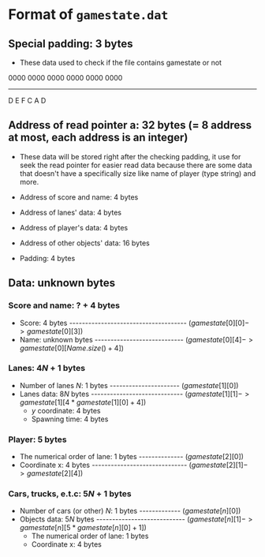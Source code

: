 # Format of `gamestate.dat`

## Special padding: 3 bytes
- These data used to check if the file contains gamestate or not

0000 0000  0000 0000  0000 0000
---- ----  ---- ----  ---- ----
D    E     F    C     A    D

## Address of read pointer a: 32 bytes (= 8 address at most, each address is an integer)
- These data will be stored right after the checking padding, it use for seek the read pointer for easier read data because there are some data that doesn't have a specifically size like name of player (type string) and more.

- Address of score and name: 4 bytes
- Address of lanes' data: 4 bytes
- Address of player's data: 4 bytes
- Address of other objects' data: 16 bytes
- Padding: 4 bytes

## Data: unknown bytes

### Score and name: $? + 4$ bytes

- Score: 4 bytes ------------------------------------- ($gamestate[0][0] -> gamestate[0][3]$)
- Name: unknown bytes ---------------------------- ($gamestate[0][4] -> gamestate[0][Name.size() + 4]$)

### Lanes: $4N + 1$ bytes

- Number of lanes $N$: 1 bytes ---------------------- ($gamestate[1][0]$)
- Lanes data: $8N$ bytes ----------------------------- ($gamestate[1][1] -> gamestate[1][4 * gamestate[1][0] + 4]$)
  - $y$ coordinate: $4$ bytes
  - Spawning time: $4$ bytes

### Player: 5 bytes

- The numerical order of lane: 1 bytes -------------- ($gamestate[2][0]$)
- Coordinate x: 4 bytes ------------------------------ ($gamestate[2][1] -> gamestate[2][4]$)

### Cars, trucks, e.t.c: $5N + 1$ bytes

- Number of cars (or other) $N$: 1 bytes ------------- ($gamestate[n][0]$)
- Objects data: $5N$ bytes ---------------------------- ($gamestate[n][1] -> gamestate[n][5 * gamestate[n][0] + 1]$)
  - The numerical order of lane: 1 bytes
  - Coordinate x: 4 bytes
